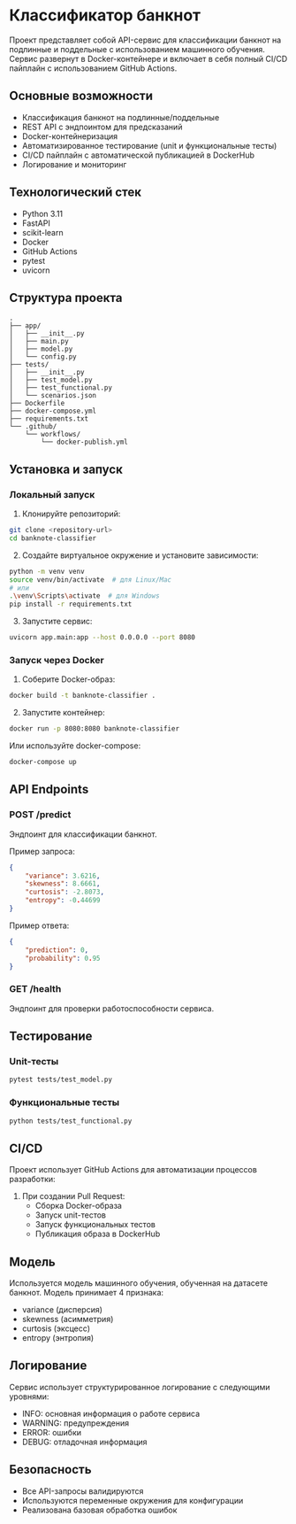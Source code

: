 # Классификатор банкнот

Проект представляет собой API-сервис для классификации банкнот на подлинные и поддельные с использованием машинного обучения. Сервис развернут в Docker-контейнере и включает в себя полный CI/CD пайплайн с использованием GitHub Actions.

## Основные возможности

- Классификация банкнот на подлинные/поддельные
- REST API с эндпоинтом для предсказаний
- Docker-контейнеризация
- Автоматизированное тестирование (unit и функциональные тесты)
- CI/CD пайплайн с автоматической публикацией в DockerHub
- Логирование и мониторинг

## Технологический стек

- Python 3.11
- FastAPI
- scikit-learn
- Docker
- GitHub Actions
- pytest
- uvicorn

## Структура проекта

```
.
├── app/
│   ├── __init__.py
│   ├── main.py
│   ├── model.py
│   └── config.py
├── tests/
│   ├── __init__.py
│   ├── test_model.py
│   ├── test_functional.py
│   └── scenarios.json
├── Dockerfile
├── docker-compose.yml
├── requirements.txt
└── .github/
    └── workflows/
        └── docker-publish.yml
```

## Установка и запуск

### Локальный запуск

1. Клонируйте репозиторий:
```bash
git clone <repository-url>
cd banknote-classifier
```

2. Создайте виртуальное окружение и установите зависимости:
```bash
python -m venv venv
source venv/bin/activate  # для Linux/Mac
# или
.\venv\Scripts\activate  # для Windows
pip install -r requirements.txt
```

3. Запустите сервис:
```bash
uvicorn app.main:app --host 0.0.0.0 --port 8080
```

### Запуск через Docker

1. Соберите Docker-образ:
```bash
docker build -t banknote-classifier .
```

2. Запустите контейнер:
```bash
docker run -p 8080:8080 banknote-classifier
```

Или используйте docker-compose:
```bash
docker-compose up
```

## API Endpoints

### POST /predict
Эндпоинт для классификации банкнот.

Пример запроса:
```json
{
    "variance": 3.6216,
    "skewness": 8.6661,
    "curtosis": -2.8073,
    "entropy": -0.44699
}
```

Пример ответа:
```json
{
    "prediction": 0,
    "probability": 0.95
}
```

### GET /health
Эндпоинт для проверки работоспособности сервиса.

## Тестирование

### Unit-тесты
```bash
pytest tests/test_model.py
```

### Функциональные тесты
```bash
python tests/test_functional.py
```

## CI/CD

Проект использует GitHub Actions для автоматизации процессов разработки:

1. При создании Pull Request:
   - Сборка Docker-образа
   - Запуск unit-тестов
   - Запуск функциональных тестов
   - Публикация образа в DockerHub

## Модель

Используется модель машинного обучения, обученная на датасете банкнот. Модель принимает 4 признака:
- variance (дисперсия)
- skewness (асимметрия)
- curtosis (эксцесс)
- entropy (энтропия)

## Логирование

Сервис использует структурированное логирование с следующими уровнями:
- INFO: основная информация о работе сервиса
- WARNING: предупреждения
- ERROR: ошибки
- DEBUG: отладочная информация

## Безопасность

- Все API-запросы валидируются
- Используются переменные окружения для конфигурации
- Реализована базовая обработка ошибок